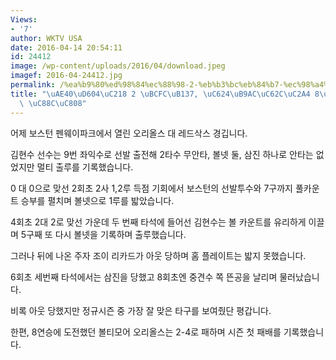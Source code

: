 ```yaml
---
Views:
- '7'
author: WKTV USA
date: 2016-04-14 20:54:11
id: 24412
image: /wp-content/uploads/2016/04/download.jpeg
imagef: 2016-04-24412.jpg
permalink: /%ea%b9%80%ed%98%84%ec%88%98-2-%eb%b3%bc%eb%84%b7-%ec%98%a4%eb%a6%ac%ec%98%ac%ec%8a%a4-8%ec%97%b0%ec%8a%b9-%ec%a2%8c%ec%a0%88/
title: "\uAE40\uD604\uC218 2 \uBCFC\uB137, \uC624\uB9AC\uC62C\uC2A4 8\uC5F0\uC2B9\
  \ \uC88C\uC808"
---
```


어제 보스턴 펜웨이파크에서 열린 오리올스 대 레드삭스 경깁니다.

김현수 선수는 9번 좌익수로 선발 출전해 2타수 무안타, 볼넷 둘, 삼진 하나로 안타는 없었지만 멀티 출루를 기록했습니다.

0 대 0으로 맞선 2회초 2사 1,2루 득점 기회에서 보스턴의 선발투수와 7구까지 풀카운트 승부를 펼치며 볼넷으로 1루를 밟았습니다.

4회초 2대 2로 맞선 가운데 두 번째 타석에 들어선 김현수는 볼 카운트를 유리하게 이끌며 5구째 또 다시 볼넷을 기록하며 출루했습니다.

그러나 뒤에 나온 주자 조이 리카드가 아웃 당하며 홈 플레이트는 밟지 못했습니다.

6회초 세번째 타석에서는 삼진을 당했고 8회초엔 중견수 쪽 뜬공을 날리며 물러났습니다.

비록 아웃 당했지만 정규시즌 중 가장 잘 맞은 타구를 보여줬단 평갑니다.

한편, 8연승에 도전했던 볼티모어 오리올스는 2-4로 패하며 시즌 첫 패배를 기록했습니다.